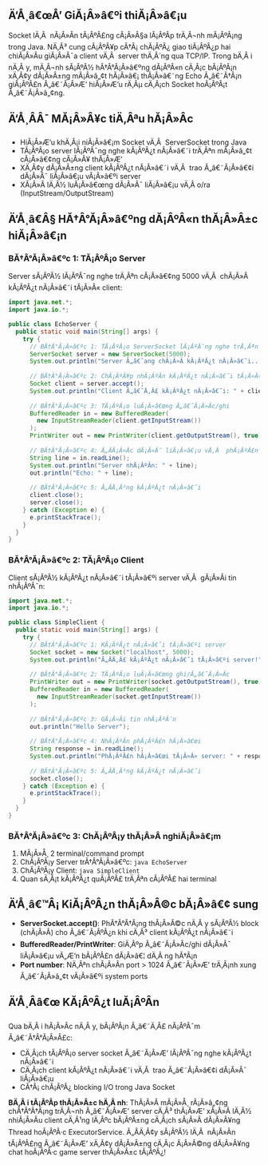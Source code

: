 ﻿## Ä‘Å¸â€œÅ’ GiĂ¡Â»â€ºi thiĂ¡Â»â€¡u
Socket lÄ‚Â  nĂ¡Â»Ân tĂ¡ÂºÂ£ng cĂ¡Â»Â§a lĂ¡ÂºÂ­p trÄ‚Â¬nh mĂ¡ÂºÂ¡ng trong Java. NÄ‚Â³ cung cĂ¡ÂºÂ¥p cĂ†Â¡ chĂ¡ÂºÂ¿ giao tiĂ¡ÂºÂ¿p hai chiĂ¡Â»Âu giĂ¡Â»Â¯a client vÄ‚Â  server thÄ‚Â´ng qua TCP/IP. Trong bÄ‚Â i nÄ‚Â y, mÄ‚Â¬nh sĂ¡ÂºÂ½ hĂ†Â°Ă¡Â»â€ºng dĂ¡ÂºÂ«n cÄ‚Â¡c bĂ¡ÂºÂ¡n xÄ‚Â¢y dĂ¡Â»Â±ng mĂ¡Â»â„¢t hĂ¡Â»â€¡ thĂ¡Â»â€˜ng Echo Ă„â€˜Ă†Â¡n giĂ¡ÂºÂ£n Ă„â€˜Ă¡Â»Æ’ hiĂ¡Â»Æ’u rÄ‚Âµ cÄ‚Â¡ch Socket hoĂ¡ÂºÂ¡t Ă„â€˜Ă¡Â»â„¢ng.

## Ä‘Å¸ÂÂ¯ MĂ¡Â»Â¥c tiÄ‚Âªu hĂ¡Â»Âc
- HiĂ¡Â»Æ’u khÄ‚Â¡i niĂ¡Â»â€¡m Socket vÄ‚Â  ServerSocket trong Java
- TĂ¡ÂºÂ¡o server lĂ¡ÂºÂ¯ng nghe kĂ¡ÂºÂ¿t nĂ¡Â»â€˜i trÄ‚Âªn mĂ¡Â»â„¢t cĂ¡Â»â€¢ng cĂ¡Â»Â¥ thĂ¡Â»Æ’
- XÄ‚Â¢y dĂ¡Â»Â±ng client kĂ¡ÂºÂ¿t nĂ¡Â»â€˜i vÄ‚Â  trao Ă„â€˜Ă¡Â»â€¢i dĂ¡Â»Â¯ liĂ¡Â»â€¡u vĂ¡Â»â€ºi server
- XĂ¡Â»Â­ lÄ‚Â½ luĂ¡Â»â€œng dĂ¡Â»Â¯ liĂ¡Â»â€¡u vÄ‚Â o/ra (InputStream/OutputStream)

## Ä‘Å¸â€Â§ HĂ†Â°Ă¡Â»â€ºng dĂ¡ÂºÂ«n thĂ¡Â»Â±c hiĂ¡Â»â€¡n

### BĂ†Â°Ă¡Â»â€ºc 1: TĂ¡ÂºÂ¡o Server
Server sĂ¡ÂºÂ½ lĂ¡ÂºÂ¯ng nghe trÄ‚Âªn cĂ¡Â»â€¢ng 5000 vÄ‚Â  chĂ¡Â»Â kĂ¡ÂºÂ¿t nĂ¡Â»â€˜i tĂ¡Â»Â« client:

```java
import java.net.*;
import java.io.*;

public class EchoServer {
  public static void main(String[] args) {
    try {
      // BĂ†Â°Ă¡Â»â€ºc 1: TĂ¡ÂºÂ¡o ServerSocket lĂ¡ÂºÂ¯ng nghe trÄ‚Âªn cĂ¡Â»â€¢ng 5000
      ServerSocket server = new ServerSocket(5000);
      System.out.println("Server Ă„â€˜ang chĂ¡Â»Â kĂ¡ÂºÂ¿t nĂ¡Â»â€˜i...");
      
      // BĂ†Â°Ă¡Â»â€ºc 2: ChĂ¡ÂºÂ¥p nhĂ¡ÂºÂ­n kĂ¡ÂºÂ¿t nĂ¡Â»â€˜i tĂ¡Â»Â« client
      Socket client = server.accept();
      System.out.println("Client Ă„â€˜Ä‚Â£ kĂ¡ÂºÂ¿t nĂ¡Â»â€˜i: " + client.getInetAddress());
      
      // BĂ†Â°Ă¡Â»â€ºc 3: TĂ¡ÂºÂ¡o luĂ¡Â»â€œng Ă„â€˜Ă¡Â»Âc/ghi
      BufferedReader in = new BufferedReader(
        new InputStreamReader(client.getInputStream())
      );
      PrintWriter out = new PrintWriter(client.getOutputStream(), true);
      
      // BĂ†Â°Ă¡Â»â€ºc 4: Ă„ÂĂ¡Â»Âc dĂ¡Â»Â¯ liĂ¡Â»â€¡u vÄ‚Â  phĂ¡ÂºÂ£n hĂ¡Â»â€œi
      String line = in.readLine();
      System.out.println("Server nhĂ¡ÂºÂ­n: " + line);
      out.println("Echo: " + line);
      
      // BĂ†Â°Ă¡Â»â€ºc 5: Ă„ÂÄ‚Â³ng kĂ¡ÂºÂ¿t nĂ¡Â»â€˜i
      client.close();
      server.close();
    } catch (Exception e) {
      e.printStackTrace();
    }
  }
}
```

### BĂ†Â°Ă¡Â»â€ºc 2: TĂ¡ÂºÂ¡o Client
Client sĂ¡ÂºÂ½ kĂ¡ÂºÂ¿t nĂ¡Â»â€˜i tĂ¡Â»â€ºi server vÄ‚Â  gĂ¡Â»Â­i tin nhĂ¡ÂºÂ¯n:

```java
import java.net.*;
import java.io.*;

public class SimpleClient {
  public static void main(String[] args) {
    try {
      // BĂ†Â°Ă¡Â»â€ºc 1: KĂ¡ÂºÂ¿t nĂ¡Â»â€˜i tĂ¡Â»â€ºi server
      Socket socket = new Socket("localhost", 5000);
      System.out.println("Ă„ÂÄ‚Â£ kĂ¡ÂºÂ¿t nĂ¡Â»â€˜i tĂ¡Â»â€ºi server!");
      
      // BĂ†Â°Ă¡Â»â€ºc 2: TĂ¡ÂºÂ¡o luĂ¡Â»â€œng ghi/Ă„â€˜Ă¡Â»Âc
      PrintWriter out = new PrintWriter(socket.getOutputStream(), true);
      BufferedReader in = new BufferedReader(
        new InputStreamReader(socket.getInputStream())
      );
      
      // BĂ†Â°Ă¡Â»â€ºc 3: GĂ¡Â»Â­i tin nhĂ¡ÂºÂ¯n
      out.println("Hello Server");
      
      // BĂ†Â°Ă¡Â»â€ºc 4: NhĂ¡ÂºÂ­n phĂ¡ÂºÂ£n hĂ¡Â»â€œi
      String response = in.readLine();
      System.out.println("PhĂ¡ÂºÂ£n hĂ¡Â»â€œi tĂ¡Â»Â« server: " + response);
      
      // BĂ†Â°Ă¡Â»â€ºc 5: Ă„ÂÄ‚Â³ng kĂ¡ÂºÂ¿t nĂ¡Â»â€˜i
      socket.close();
    } catch (Exception e) {
      e.printStackTrace();
    }
  }
}
```

### BĂ†Â°Ă¡Â»â€ºc 3: ChĂ¡ÂºÂ¡y thĂ¡Â»Â­ nghiĂ¡Â»â€¡m
1. MĂ¡Â»Å¸ 2 terminal/command prompt
2. ChĂ¡ÂºÂ¡y Server trĂ†Â°Ă¡Â»â€ºc: `java EchoServer`
3. ChĂ¡ÂºÂ¡y Client: `java SimpleClient`
4. Quan sÄ‚Â¡t kĂ¡ÂºÂ¿t quĂ¡ÂºÂ£ trÄ‚Âªn cĂ¡ÂºÂ£ hai terminal

## Ä‘Å¸â€™Â¡ KiĂ¡ÂºÂ¿n thĂ¡Â»Â©c bĂ¡Â»â€¢ sung
- **ServerSocket.accept()**: PhĂ†Â°Ă†Â¡ng thĂ¡Â»Â©c nÄ‚Â y sĂ¡ÂºÂ½ block (chĂ¡Â»Â) cho Ă„â€˜Ă¡ÂºÂ¿n khi cÄ‚Â³ client kĂ¡ÂºÂ¿t nĂ¡Â»â€˜i
- **BufferedReader/PrintWriter**: GiÄ‚Âºp Ă„â€˜Ă¡Â»Âc/ghi dĂ¡Â»Â¯ liĂ¡Â»â€¡u vĂ„Æ’n bĂ¡ÂºÂ£n dĂ¡Â»â€¦ dÄ‚Â ng hĂ†Â¡n
- **Port number**: NÄ‚Âªn chĂ¡Â»Ân port > 1024 Ă„â€˜Ă¡Â»Æ’ trÄ‚Â¡nh xung Ă„â€˜Ă¡Â»â„¢t vĂ¡Â»â€ºi system ports

## Ä‘Å¸Ââ€œ KĂ¡ÂºÂ¿t luĂ¡ÂºÂ­n
Qua bÄ‚Â i hĂ¡Â»Âc nÄ‚Â y, bĂ¡ÂºÂ¡n Ă„â€˜Ä‚Â£ nĂ¡ÂºÂ¯m Ă„â€˜Ă†Â°Ă¡Â»Â£c:
- CÄ‚Â¡ch tĂ¡ÂºÂ¡o server socket Ă„â€˜Ă¡Â»Æ’ lĂ¡ÂºÂ¯ng nghe kĂ¡ÂºÂ¿t nĂ¡Â»â€˜i
- CÄ‚Â¡ch client kĂ¡ÂºÂ¿t nĂ¡Â»â€˜i vÄ‚Â  trao Ă„â€˜Ă¡Â»â€¢i dĂ¡Â»Â¯ liĂ¡Â»â€¡u
- CĂ†Â¡ chĂ¡ÂºÂ¿ blocking I/O trong Java Socket

**BÄ‚Â i tĂ¡ÂºÂ­p thĂ¡Â»Â±c hÄ‚Â nh**: ThĂ¡Â»Â­ mĂ¡Â»Å¸ rĂ¡Â»â„¢ng chĂ†Â°Ă†Â¡ng trÄ‚Â¬nh Ă„â€˜Ă¡Â»Æ’ server cÄ‚Â³ thĂ¡Â»Æ’ xĂ¡Â»Â­ lÄ‚Â½ nhiĂ¡Â»Âu client cÄ‚Â¹ng lÄ‚Âºc bĂ¡ÂºÂ±ng cÄ‚Â¡ch sĂ¡Â»Â­ dĂ¡Â»Â¥ng Thread hoĂ¡ÂºÂ·c ExecutorService. Ă„ÂÄ‚Â¢y sĂ¡ÂºÂ½ lÄ‚Â  nĂ¡Â»Ân tĂ¡ÂºÂ£ng Ă„â€˜Ă¡Â»Æ’ xÄ‚Â¢y dĂ¡Â»Â±ng cÄ‚Â¡c Ă¡Â»Â©ng dĂ¡Â»Â¥ng chat hoĂ¡ÂºÂ·c game server thĂ¡Â»Â±c tĂ¡ÂºÂ¿!
